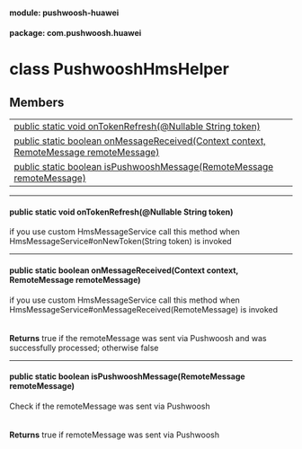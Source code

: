 
#### module: pushwoosh-huawei  

#### package: com.pushwoosh.huawei  

# <a name="heading"></a>class PushwooshHmsHelper  

## Members  

<table>
	<tr>
		<td><a href="#1a38510c5a0e6fabfeaff04151e4e14c24">public static void onTokenRefresh(@Nullable String token)</a></td>
	</tr>
	<tr>
		<td><a href="#1a0f4b79ab2e6b60f6df8882b6889c8401">public static boolean onMessageReceived(Context context, RemoteMessage remoteMessage)</a></td>
	</tr>
	<tr>
		<td><a href="#1ab84ce316a45189ed698b78601aeb9040">public static boolean isPushwooshMessage(RemoteMessage remoteMessage)</a></td>
	</tr>
</table>


----------  
  

#### <a name="1a38510c5a0e6fabfeaff04151e4e14c24"></a>public static void onTokenRefresh(@Nullable String token)  
if you use custom HmsMessageService call this method when HmsMessageService#onNewToken(String token) is invoked 

----------  
  

#### <a name="1a0f4b79ab2e6b60f6df8882b6889c8401"></a>public static boolean onMessageReceived(Context context, RemoteMessage remoteMessage)  
if you use custom HmsMessageService call this method when HmsMessageService#onMessageReceived(RemoteMessage) is invoked<br/><br/><br/><strong>Returns</strong> true if the remoteMessage was sent via Pushwoosh and was successfully processed; otherwise false 

----------  
  

#### <a name="1ab84ce316a45189ed698b78601aeb9040"></a>public static boolean isPushwooshMessage(RemoteMessage remoteMessage)  
Check if the remoteMessage was sent via Pushwoosh<br/><br/><br/><strong>Returns</strong> true if remoteMessage was sent via Pushwoosh 